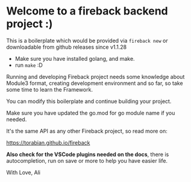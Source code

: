 # Welcome to a fireback backend project :)

This is a boilerplate which would be provided via `fireback new` or downloadable from github releases since v1.1.28

- Make sure you have installed golang, and make.
- run `make` :D 

Running and developing Fireback project needs some knowledge about Module3 format, creating development
environment and so far, so take some time to learn the Framework.

You can modify this boilerplate and continue building your project.

Make sure you have updated the go.mod for go module name if you needed.

It's the same API as any other Fireback project, so read more on:

https://torabian.github.io/fireback

**Also check for the VSCode plugins needed on the docs**, there is autocompletion, run on save or more
to help you have easier life.

With Love, Ali